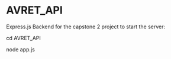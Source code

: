 # AVRET_API
Express.js Backend for the capstone 2 project
to start the server:

cd AVRET_API

node app.js
